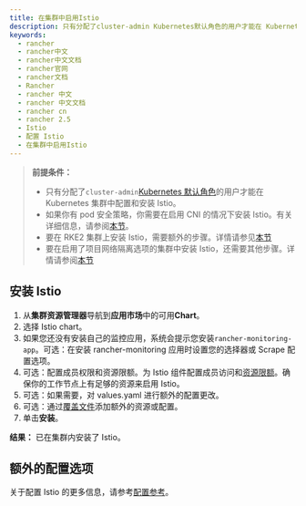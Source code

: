 ```yaml
---
title: 在集群中启用Istio
description: 只有分配了cluster-admin Kubernetes默认角色的用户才能在 Kubernetes 集群中配置和安装 Istio
keywords:
  - rancher
  - rancher中文
  - rancher中文文档
  - rancher官网
  - rancher文档
  - Rancher
  - rancher 中文
  - rancher 中文文档
  - rancher cn
  - rancher 2.5
  - Istio
  - 配置 Istio
  - 在集群中启用Istio
---
```


> **前提条件：**
>
> - 只有分配了`cluster-admin`[Kubernetes 默认角色](https://kubernetes.io/docs/reference/access-authn-authz/rbac/#user-facing-roles)的用户才能在 Kubernetes 集群中配置和安装 Istio。
> - 如果你有 pod 安全策略，你需要在启用 CNI 的情况下安装 Istio。有关详细信息，请参阅[本节](/docs/rancher2.5/istio/configuration-reference/enable-istio-with-psp/_index)。
> - 要在 RKE2 集群上安装 Istio，需要额外的步骤。详情请参见[本节](/docs/rancher2.5/istio/configuration-reference/rke2/_index)
> - 要在启用了项目网络隔离选项的集群中安装 Istio，还需要其他步骤。详情请参阅[本节](/docs/rancher2.5/istio/configuration-reference/canal-and-project-network/_index)

## 安装 Istio

1. 从**集群资源管理器**导航到**应用市场**中的可用**Chart**。
1. 选择 Istio chart。
1. 如果您还没有安装自己的监控应用，系统会提示您安装`rancher-monitoring-app`。可选：在安装 rancher-monitoring 应用时设置您的选择器或 Scrape 配置选项。
1. 可选：配置成员权限和资源限额。为 Istio 组件配置成员访问和[资源限额](/docs/rancher2.5/istio/resources/_index)。确保你的工作节点上有足够的资源来启用 Istio。
1. 可选：如果需要，对 values.yaml 进行额外的配置更改。
1. 可选：通过[覆盖文件](/docs/rancher2.5/istio/configuration-reference/_index)添加额外的资源或配置。
1. 单击**安装**。

**结果：** 已在集群内安装了 Istio。

## 额外的配置选项

关于配置 Istio 的更多信息，请参考[配置参考](/docs/rancher2.5/istio/configuration-reference/_index)。

